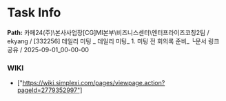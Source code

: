 # Task Info

**Path:** 카페24(주)\본사사업장\[CG]MI본부\비즈니스센터\엔터프라이즈코칭2팀 / ekyang / [332256] 데일리 미팅 _ 데일리 미팅_ 1. 미팅 전 회의록 준비_ └문서 링크 공유 / 2025-09-01_00-00-00

### WIKI
- ["https://wiki.simplexi.com/pages/viewpage.action?pageId=2779352997"]

